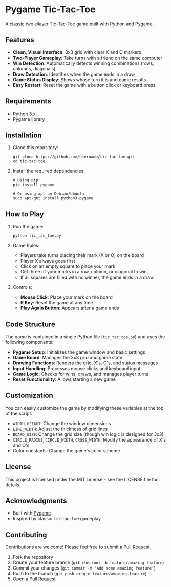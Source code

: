 # Pygame Tic-Tac-Toe

 A classic two-player Tic-Tac-Toe game built with Python and Pygame.

 ## Features

 - **Clean, Visual Interface**: 3x3 grid with clear X and O markers
 - **Two-Player Gameplay**: Take turns with a friend on the same computer
 - **Win Detection**: Automatically detects winning combinations (rows, columns, diagonals)
 - **Draw Detection**: Identifies when the game ends in a draw
 - **Game Status Display**: Shows whose turn it is and game results
 - **Easy Restart**: Reset the game with a button click or keyboard press

 ## Requirements

 - Python 3.x
 - Pygame library

 ## Installation

 1. Clone this repository:
    ```
    git clone https://github.com/username/tic-tac-toe.git
    cd tic-tac-toe
    ```

 2. Install the required dependencies:
    ```
    # Using pip
    pip install pygame

    # Or using apt on Debian/Ubuntu
    sudo apt-get install python3-pygame
    ```

 ## How to Play

 1. Run the game:
    ```
    python tic_tac_toe.py
    ```

 2. Game Rules:
    - Players take turns placing their mark (X or O) on the board
    - Player X always goes first
    - Click on an empty square to place your mark
    - Get three of your marks in a row, column, or diagonal to win
    - If all squares are filled with no winner, the game ends in a draw

 3. Controls:
    - **Mouse Click**: Place your mark on the board
    - **R Key**: Reset the game at any time
    - **Play Again Button**: Appears after a game ends

 ## Code Structure

 The game is contained in a single Python file (`tic_tac_toe.py`) and uses the following components:

 - **Pygame Setup**: Initializes the game window and basic settings
 - **Game Board**: Manages the 3x3 grid and game state
 - **Drawing Functions**: Renders the grid, X's, O's, and status messages
 - **Input Handling**: Processes mouse clicks and keyboard input
 - **Game Logic**: Checks for wins, draws, and manages player turns
 - **Reset Functionality**: Allows starting a new game

 ## Customization

 You can easily customize the game by modifying these variables at the top of the script:

 - `WIDTH`, `HEIGHT`: Change the window dimensions
 - `LINE_WIDTH`: Adjust the thickness of grid lines
 - `BOARD_SIZE`: Change the grid size (though win logic is designed for 3x3)
 - `CIRCLE_RADIUS`, `CIRCLE_WIDTH`, `CROSS_WIDTH`: Modify the appearance of X's and O's
 - Color constants: Change the game's color scheme

 ## License

 This project is licensed under the MIT License - see the LICENSE file for details.

 ## Acknowledgments

 - Built with [Pygame](https://www.pygame.org/)
 - Inspired by classic Tic-Tac-Toe gameplay

 ## Contributing

 Contributions are welcome! Please feel free to submit a Pull Request.

 1. Fork the repository
 2. Create your feature branch (`git checkout -b feature/amazing-feature`)
 3. Commit your changes (`git commit -m 'Add some amazing feature'`)
 4. Push to the branch (`git push origin feature/amazing-feature`)
 5. Open a Pull Request
